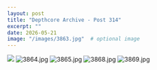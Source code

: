 ```yaml
---
layout: post
title: "Depthcore Archive - Post 314"
excerpt: ""
date: 2026-05-21
image: "/images/3863.jpg"  # optional image
---
```


<img src="/images/3863.jpg">
<img src="/images/3864.jpg" alt="3864.jpg"/>
<img src="/images/3865.jpg" alt="3865.jpg"/>
<img src="/images/3868.jpg" alt="3868.jpg"/>
<img src="/images/3869.jpg" alt="3869.jpg"/>
